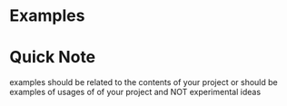 

# Examples

# Quick Note
examples should be related to the contents of your project or should be examples of usages of of your project and NOT experimental ideas
